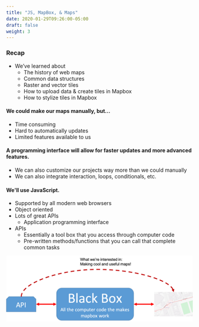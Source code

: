 ```yaml
---
title: "JS, MapBox, & Maps"
date: 2020-01-29T09:26:00-05:00
draft: false
weight: 3
---
```


### Recap

* We’ve learned about
  * The history of web maps
  * Common data structures
  * Raster and vector tiles
  * How to upload data & create tiles in Mapbox
  * How to stylize tiles in Mapbox

#### We could make our maps manually, but...

* Time consuming
* Hard to automatically updates
* Limited features available to us

#### A programming interface will allow for faster updates and more advanced features.
* We can also customize our projects way more than we could manually
* We can also integrate interaction, loops, conditionals, etc.

#### We'll use JavaScript.
* Supported by all modern web browsers
* Object oriented
* Lots of great APIs
  * Application programming interface
* APIs
  * Essentially a tool box that you access through computer code
  * Pre-written methods/functions that you can call that complete common tasks

![APIs and Maps](api-blackbox-map.png)
